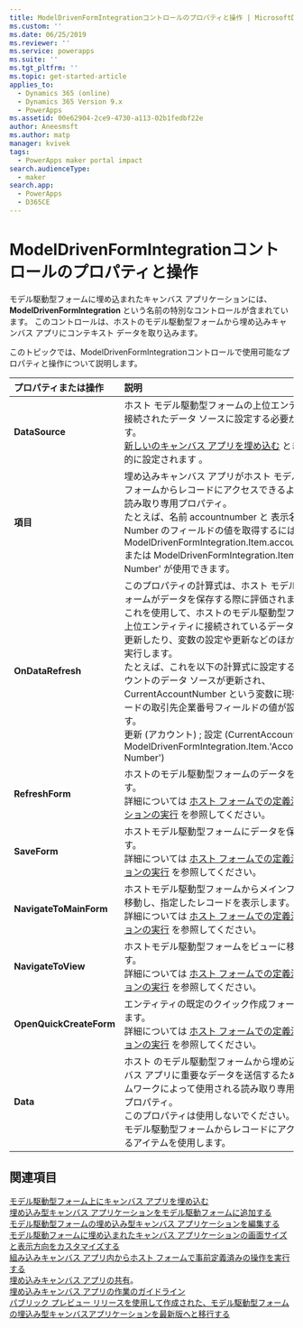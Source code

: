 ```yaml
---
title: ModelDrivenFormIntegrationコントロールのプロパティと操作 | MicrosoftDocs
ms.custom: ''
ms.date: 06/25/2019
ms.reviewer: ''
ms.service: powerapps
ms.suite: ''
ms.tgt_pltfrm: ''
ms.topic: get-started-article
applies_to:
  - Dynamics 365 (online)
  - Dynamics 365 Version 9.x
  - PowerApps
ms.assetid: 00e62904-2ce9-4730-a113-02b1fedbf22e
author: Aneesmsft
ms.author: matp
manager: kvivek
tags:
  - PowerApps maker portal impact
search.audienceType:
  - maker
search.app:
  - PowerApps
  - D365CE
---
```

# <a name="modeldrivenformintegration-control-properties-and-actions"></a>ModelDrivenFormIntegrationコントロールのプロパティと操作
モデル駆動型フォームに埋め込まれたキャンバス アプリケーションには、 **ModelDrivenFormIntegration** という名前の特別なコントロールが含まれています。 このコントロールは、ホストのモデル駆動型フォームから埋め込みキャンバス アプリにコンテキスト データを取り込みます。  

このトピックでは、ModelDrivenFormIntegrationコントロールで使用可能なプロパティと操作について説明します。

| プロパティまたは操作 | 説明 |
|:--------------|:-------------------------|
|**DataSource** | ホスト モデル駆動型フォームの上位エンティティに接続されたデータ ソースに設定する必要があります。 <br />[新しいのキャンバス アプリを埋め込む](embedded-canvas-app-add-classic-designer.md) ときに自動的に設定されます 。 |
|**項目** | 埋め込みキャンバス アプリがホスト モデル駆動型フォームからレコードにアクセスできるようにする読み取り専用プロパティ。 <br />たとえば、名前 accountnumber と 表示名 Account Number のフィールドの値を取得するには、 ModelDrivenFormIntegration.Item.accountnumber または ModelDrivenFormIntegration.Item.'Account Number' が使用できます。 |
|**OnDataRefresh** | このプロパティの計算式は、ホスト モデル駆動型フォームがデータを保存する際に評価されます。 <br />これを使用して、ホストのモデル駆動型フォームの上位エンティティに接続されているデータ ソースを更新したり、変数の設定や更新などのほかの操作を実行します。 <br /> たとえば、これを以下の計算式に設定すると、アカウントのデータ ソースが更新され、CurrentAccountNumber という変数に現在のレコードの取引先企業番号フィールドの値が設定されます。 <br /> 更新 (アカウント) ; 設定 (CurrentAccountNumber, ModelDrivenFormIntegration.Item.'Account Number') |
|**RefreshForm** | ホストのモデル駆動型フォームのデータを更新します。 <br />詳細については [ホスト フォームでの定義済みのアクションの実行](embedded-canvas-app-actions.md#refreshformshowprompt) を参照してください。 |
|**SaveForm** | ホストモデル駆動型フォームにデータを保存します。 <br />詳細については [ホスト フォームでの定義済みアクションの実行](embedded-canvas-app-actions.md#saveform) を参照してください。  |
|**NavigateToMainForm** | ホストモデル駆動型フォームからメインフォームに移動し、指定したレコードを表示します。 <br />詳細については [ホスト フォームでの定義済みアクションの実行](embedded-canvas-app-actions.md#navigatetomainformentityname-mainformname-recordid) を参照してください。 |
|**NavigateToView** | ホストモデル駆動型フォームをビューに移動します。 <br />詳細については [ホスト フォームでの定義済みアクションの実行](embedded-canvas-app-actions.md#navigatetoviewentityname-viewname) を参照してください。  |
|**OpenQuickCreateForm** | エンティティの既定のクイック作成フォームを開きます。  <br />詳細については [ホスト フォームでの定義済みアクションの実行](embedded-canvas-app-actions.md#openquickcreateformentityname) を参照してください。  |
|**Data** | ホスト のモデル駆動型フォームから埋め込みキャンバス アプリに重要なデータを送信するためにフレームワークによって使用される読み取り専用使用するプロパティ。  <br /> このプロパティは使用しないでください。 ホストのモデル駆動型フォームからレコードにアクセスできるアイテムを使用します。  |

## <a name="see-also"></a>関連項目
[モデル駆動型フォーム上にキャンバス アプリを埋め込む](embed-canvas-app-in-form.md) <br />
[埋め込み型キャンバス アプリケーションをモデル駆動フォームに追加する](embedded-canvas-app-add-classic-designer.md) <br />
[モデル駆動型フォームの埋め込み型キャンバス アプリケーションを編集する](embedded-canvas-app-edit-classic-designer.md) <br />
[モデル駆動フォームに埋め込まれたキャンバス アプリケーションの画面サイズと表示方向をカスタマイズする](embedded-canvas-app-customize-screen.md) <br />
[組み込みキャンバス アプリ内からホスト フォームで事前定義済みの操作を実行する](embedded-canvas-app-actions.md) <br />
[埋め込みキャンバス アプリの共有](share-embedded-canvas-app.md)。 <br />
[埋め込みキャンバス アプリの作業のガイドライン](embedded-canvas-app-guidelines.md) <br />
[パブリック プレビュー リリースを使用して作成された、モデル駆動型フォームの埋込み型キャンバスアプリケーションを最新版へと移行する](embedded-canvas-app-migrate-from-preview.md) <br />
